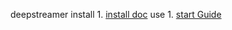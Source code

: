 deepstreamer
install
    1. [install doc](https://docs.nvidia.com/metropolis/deepstream/dev-guide/text/DS_Installation.html#dgpu-setup-for-ubuntu)
use 
    1. [start Guide](https://docs.nvidia.com/metropolis/deepstream/dev-guide/text/DS_Quickstart.html)